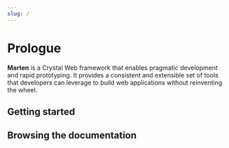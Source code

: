 ```yaml
---
slug: /
---
```


# Prologue

**Marten** is a Crystal Web framework that enables pragmatic development and rapid prototyping. It provides a consistent and extensible set of tools that developers can leverage to build web applications without reinventing the wheel.

## Getting started

## Browsing the documentation
